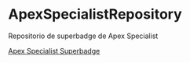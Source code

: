 # ApexSpecialistRepository
Repositorio de superbadge de Apex Specialist

[Apex Specialist Superbadge](https://trailhead.salesforce.com/en/content/learn/superbadges/superbadge_apex)
